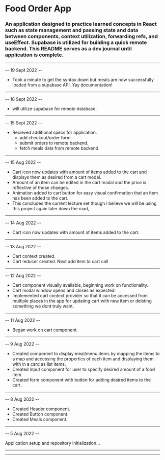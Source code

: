 # Food Order App

### An application designed to practice learned concepts in React such as state management and passing state and data between components, context utilization, forwarding refs, and useEffect. Supabase is utilized for building a quick remote backend. This README serves as a dev journal until application is complete.

---

-- 19 Sept 2022 --

- Took a minute to get the syntax down but meals are now successfully loaded from a supabase API. Yay documentation!

---

-- 18 Sept 2022 --

- will utilize supabase for remote database.

---

-- 15 Sept 2022 --

- Recieved additional specs for application.
  - add checkout/order form.
  - submit orders to remote backend.
  - fetch meals data from remote backend.

---

-- 15 Aug 2022 --

- Cart icon now updates with amount of items added to the cart and displays them as desired from a cart modal.
- Amount of an item can be edited in the cart modal and the price is reflective of those changes.
- Animation added to cart button for easy visual confirmation that an item has been added to the cart.
- This concludes the current lecture set though I believe we will be using this project again later down the road,

---

-- 14 Aug 2022 --

- Cart icon now updates with amount of items added to the cart.

---

-- 13 Aug 2022 --

- Cart context created.
- Cart reducer created. Next add item to cart call

---

-- 12 Aug 2022 --

- Cart component visually available, beginning work on functionality.
- Cart modal window opens and closes as expected.
- Implemented cart context provider so that it can be accessed from multiple places in the app for updating cart with new item or deleting something we dont truly want.

---

-- 11 Aug 2022 --

- Began work on cart component.

---

-- 9 Aug 2022 --

- Created component to display meal/menu items by mapping the items to a map and accessing the properties of each item and displaying them with in a card as list items.
- Created Input component for user to specify desired amount of a food item.
- Created form component with button for adding desired items to the cart.

---

-- 8 Aug 2022 --

- Created Header component.
- Created Button component.
- Created Meals component.

---

-- 5 Aug 2022 --

Application setup and repository initialization...

---

---
